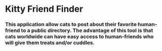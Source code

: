# Kitty Friend Finder

### This application allow cats to post about their favorite human-friend to a public directory. The advantage of this tool is that cats worldwide can have easy access to human-friends who will give them treats and/or cuddles.